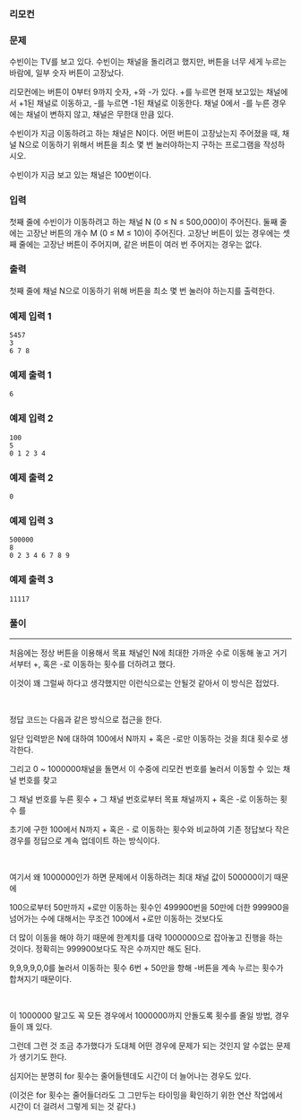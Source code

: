 ### 리모컨

### 문제

수빈이는 TV를 보고 있다. 수빈이는 채널을 돌리려고 했지만, 버튼을 너무 세게 누르는 바람에, 일부 숫자 버튼이 고장났다.

리모컨에는 버튼이 0부터 9까지 숫자, +와 -가 있다. +를 누르면 현재 보고있는 채널에서 +1된 채널로 이동하고, -를 누르면 -1된 채널로 이동한다. 채널 0에서 -를 누른 경우에는 채널이 변하지 않고, 채널은 무한대 만큼 있다.

수빈이가 지금 이동하려고 하는 채널은 N이다. 어떤 버튼이 고장났는지 주어졌을 때, 채널 N으로 이동하기 위해서 버튼을 최소 몇 번 눌러야하는지 구하는 프로그램을 작성하시오. 

수빈이가 지금 보고 있는 채널은 100번이다.

### 입력

첫째 줄에 수빈이가 이동하려고 하는 채널 N (0 ≤ N ≤ 500,000)이 주어진다. 둘째 줄에는 고장난 버튼의 개수 M (0 ≤ M ≤ 10)이 주어진다. 고장난 버튼이 있는 경우에는 셋째 줄에는 고장난 버튼이 주어지며, 같은 버튼이 여러 번 주어지는 경우는 없다.

### 출력

첫째 줄에 채널 N으로 이동하기 위해 버튼을 최소 몇 번 눌러야 하는지를 출력한다.

### 예제 입력 1 

```
5457
3
6 7 8
```

### 예제 출력 1 

```
6
```

### 예제 입력 2 

```
100
5
0 1 2 3 4
```

### 예제 출력 2 

```
0
```

### 예제 입력 3 

```
500000
8
0 2 3 4 6 7 8 9
```

### 예제 출력 3

```
11117
```

### 풀이

***

처음에는 정상 버튼을 이용해서 목표 채널인 N에 최대한 가까운 수로 이동해 놓고 거기서부터 +, 혹은 -로 이동하는 횟수를 더하려고 했다.

이것이 꽤 그럴싸 하다고 생각했지만 이런식으로는 안될것 같아서 이 방식은 접었다.

</br>

정답 코드는 다음과 같은 방식으로 접근을 한다.

일단 입력받은 N에 대하여 100에서 N까지 + 혹은 -로만 이동하는 것을 최대 횟수로 생각한다.

그리고 0 ~ 1000000채널을 돌면서 이 수중에 리모컨 번호를 눌러서 이동할 수 있는 채널 번호를 찾고

그 채널 번호를 누른 횟수 + 그 채널 번호로부터 목표 채널까지 + 혹은 -로 이동하는 횟수 를

초기에 구한 100에서 N까지 + 혹은 - 로 이동하는 횟수와 비교하여 기존 정답보다 작은 경우를 정답으로 계속 업데이트 하는 방식이다.

</br>

여기서 왜 1000000인가 하면 문제에서 이동하려는 최대 채널 값이 500000이기 때문에

100으로부터 50만까지 +로만 이동하는 횟수인 499900번을 50만에 더한 999900을 넘어가는 수에 대해서는 무조건 100에서 +로만 이동하는 것보다도

더 많이 이동을 해야 하기 때문에 한계치를 대략 1000000으로 잡아놓고 진행을 하는 것이다. 정확히는 999900보다도 작은 수까지만 해도 된다.

9,9,9,9,0,0를 눌러서 이동하는 횟수 6번 + 50만을 향해 -버튼을 계속 누르는 횟수가 합쳐지기 때문이다.

</br>

이 1000000 말고도 꼭 모든 경우에서 1000000까지 안돌도록 횟수를 줄일 방법, 경우들이 꽤 있다.

그런데 그런 것 조금 추가했다가 도대체 어떤 경우에 문제가 되는 것인지 알 수없는 문제가 생기기도 한다.

심지어는 분명히 for 횟수는 줄어들텐데도 시간이 더 늘어나는 경우도 있다.

(이것은 for 횟수는 줄어들더라도 그 그만두는 타이밍을 확인하기 위한 연산 작업에서 시간이 더 걸려서 그렇게 되는 것 같다.)







